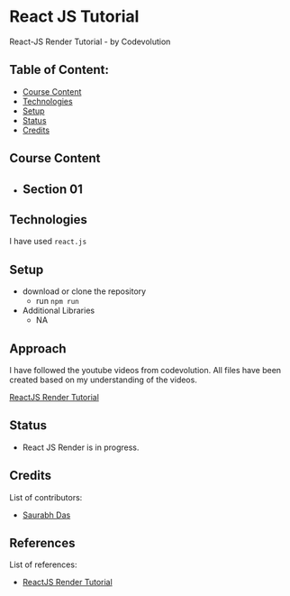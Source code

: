 # React JS Tutorial

React-JS Render Tutorial - by Codevolution

## Table of Content:

- [Course Content](#course-content)
- [Technologies](#technologies)
- [Setup](#setup)
- [Status](#status)
- [Credits](#credits)

## Course Content

- Section 01
  - 

## Technologies

I have used `react.js`

## Setup

- download or clone the repository
  - run `npm run`
- Additional Libraries
  - NA
  
## Approach

I have followed the youtube videos from codevolution.
All files have been created based on my understanding of the videos.

[ReactJS Render Tutorial](https://youtube.com/playlist?list=PLC3y8-rFHvwg7czgqpQIBEAHn8D6l530t&si=iMfNTOR1uAJ4tP66)

## Status

- React JS Render is in progress.

## Credits

List of contributors:

- [Saurabh Das](dsumansaurabh@gmail.com)

## References

List of references:

- [ReactJS Render Tutorial](https://youtube.com/playlist?list=PLC3y8-rFHvwg7czgqpQIBEAHn8D6l530t&si=iMfNTOR1uAJ4tP66)

